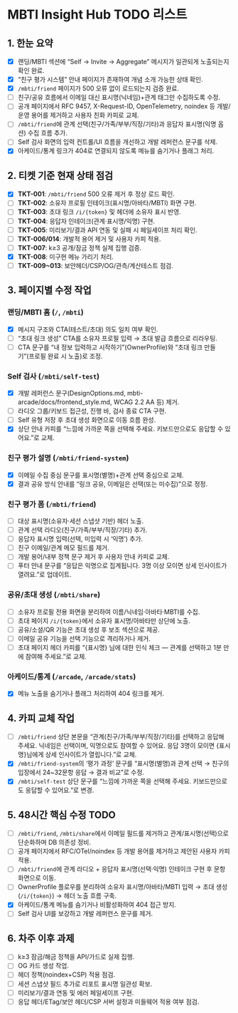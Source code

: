 # MBTI Insight Hub TODO 리스트

## 1. 한눈 요약
- [x] 랜딩/MBTI 섹션에 “Self → Invite → Aggregate” 메시지가 일관되게 노출되는지 확인 완료.
- [x] “친구 평가 시스템” 안내 페이지가 존재하여 개념 소개 가능한 상태 확인.
- [x] `/mbti/friend` 페이지가 500 오류 없이 로드되는지 검증 완료.
- [ ] 친구/공유 흐름에서 이메일 대신 표시명(닉네임)+관계 태그만 수집하도록 수정.
- [ ] 공개 페이지에서 RFC 9457, X-Request-ID, OpenTelemetry, noindex 등 개발/운영 용어를 제거하고 사용자 친화 카피로 교체.
- [ ] `/mbti/friend`에 관계 선택(친구/가족/부부/직장/기타)과 응답자 표시명(익명 옵션) 수집 흐름 추가.
- [ ] Self 검사 화면의 입력 컨트롤/UI 흐름을 개선하고 개발 레퍼런스 문구를 삭제.
- [x] 아케이드/통계 링크가 404로 연결되지 않도록 메뉴를 숨기거나 플래그 처리.

## 2. 티켓 기준 현재 상태 점검
- [x] **TKT-001**: `/mbti/friend` 500 오류 제거 후 정상 로드 확인.
- [ ] **TKT-002**: 소유자 프로필 인테이크(표시명/아바타/MBTI) 화면 구현.
- [ ] **TKT-003**: 초대 링크 `/i/{token}` 및 헤더에 소유자 표시 반영.
- [ ] **TKT-004**: 응답자 인테이크(관계·표시명/익명) 구현.
- [ ] **TKT-005**: 미리보기/결과 API 연동 및 실패 시 페일세이프 처리 확인.
- [ ] **TKT-006/014**: 개발적 용어 제거 및 사용자 카피 적용.
- [ ] **TKT-007**: k≥3 공개/잠금 정책 실제 집행 검증.
- [x] **TKT-008**: 미구현 메뉴 가리기 처리.
- [ ] **TKT-009~013**: 보안헤더/CSP/OG/관측/계산테스트 점검.

## 3. 페이지별 수정 작업
### 랜딩/MBTI 홈 (`/`, `/mbti`)
- [x] 메시지 구조와 CTA(테스트/초대) 의도 일치 여부 확인.
- [ ] “초대 링크 생성” CTA를 소유자 프로필 입력 → 초대 발급 흐름으로 리라우팅.
- [ ] CTA 문구를 “내 정보 입력하고 시작하기”(OwnerProfile)와 “초대 링크 만들기”(프로필 완료 시 노출)로 조정.

### Self 검사 (`/mbti/self-test`)
- [x] 개발 레퍼런스 문구(DesignOptions.md, mbti-arcade/docs/frontend_style.md, WCAG 2.2 AA 등) 제거.
- [ ] 라디오 그룹/키보드 접근성, 진행 바, 검사 종료 CTA 구현.
- [ ] Self 유형 저장 후 초대 생성 화면으로 이동 흐름 완성.
- [x] 상단 안내 카피를 “느낌에 가까운 쪽을 선택해 주세요. 키보드만으로도 응답할 수 있어요.”로 교체.

### 친구 평가 설명 (`/mbti/friend-system`)
- [x] 이메일 수집 중심 문구를 표시명(별명)+관계 선택 중심으로 교체.
- [x] 결과 공유 방식 안내를 “링크 공유, 이메일은 선택(또는 미수집)”으로 정정.

### 친구 평가 폼 (`/mbti/friend`)
- [ ] 대상 표시명(소유자·세션 스냅샷 기반) 헤더 노출.
- [ ] 관계 선택 라디오(친구/가족/부부/직장/기타) 추가.
- [ ] 응답자 표시명 입력(선택, 미입력 시 ‘익명’) 추가.
- [ ] 친구 이메일/관계 메모 필드를 제거.
- [ ] 개발 용어/내부 정책 문구 제거 후 사용자 안내 카피로 교체.
- [ ] 푸터 안내 문구를 “응답은 익명으로 집계됩니다. 3명 이상 모이면 상세 인사이트가 열려요.”로 업데이트.

### 공유/초대 생성 (`/mbti/share`)
- [ ] 소유자 프로필 전용 화면을 분리하여 이름/닉네임·아바타·MBTI를 수집.
- [ ] 초대 페이지 `/i/{token}`에서 소유자 표시명/아바타만 상단에 노출.
- [ ] 공유/소셜/QR 기능은 초대 생성 후 보조 섹션으로 제공.
- [ ] 이메일 공유 기능을 선택 기능으로 격리하거나 제거.
- [ ] 초대 페이지 헤더 카피를 “{표시명} 님에 대한 인식 체크 — 관계를 선택하고 1분 만에 참여해 주세요.”로 교체.

### 아케이드/통계 (`/arcade`, `/arcade/stats`)
- [x] 메뉴 노출을 숨기거나 플래그 처리하여 404 링크를 제거.

## 4. 카피 교체 작업
- [ ] `/mbti/friend` 상단 본문을 “관계(친구/가족/부부/직장/기타)를 선택하고 응답해 주세요. 닉네임은 선택이며, 익명으로도 참여할 수 있어요. 응답 3명이 모이면 {표시명}님에게 상세 인사이트가 열립니다.”로 교체.
- [x] `/mbti/friend-system`의 ‘평가 과정’ 문구를 “표시명(별명)과 관계 선택 → 친구의 입장에서 24~32문항 응답 → 결과 비교”로 수정.
- [x] `/mbti/self-test` 상단 문구를 “느낌에 가까운 쪽을 선택해 주세요. 키보드만으로도 응답할 수 있어요.”로 변경.

## 5. 48시간 핵심 수정 TODO
- [ ] `/mbti/friend`, `/mbti/share`에서 이메일 필드를 제거하고 관계/표시명(선택)으로 단순화하며 DB 의존성 정비.
- [ ] 공개 페이지에서 RFC/OTel/noindex 등 개발 용어를 제거하고 제안된 사용자 카피 적용.
- [ ] `/mbti/friend`에 관계 라디오 + 응답자 표시명(선택·익명) 인테이크 구현 후 문항 화면으로 이동.
- [ ] OwnerProfile 플로우를 분리하여 소유자 표시명/아바타/MBTI 입력 → 초대 생성(`/i/{token}`) → 헤더 노출 흐름 구축.
- [x] 아케이드/통계 메뉴를 숨기거나 비활성화하여 404 접근 방지.
- [ ] Self 검사 UI를 보강하고 개발 레퍼런스 문구를 제거.

## 6. 차주 이후 과제
- [ ] k≥3 잠금/해금 정책을 API/가드로 실제 집행.
- [ ] OG 카드 생성 작업.
- [ ] 헤더 정책(noindex+CSP) 적용 점검.
- [ ] 세션 스냅샷 필드 추가로 리포트 표시명 일관성 확보.
- [ ] 미리보기/결과 연동 및 에러 페일세이프 구현.
- [ ] 응답 헤더/ETag/보안 헤더/CSP 서버 설정과 미들웨어 적용 여부 점검.
